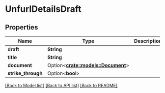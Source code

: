 # UnfurlDetailsDraft

## Properties

Name | Type | Description | Notes
------------ | ------------- | ------------- | -------------
**draft** | **String** |  | 
**title** | **String** |  | 
**document** | Option<[**crate::models::Document**](Document.md)> |  | [optional]
**strike_through** | Option<**bool**> |  | [optional]

[[Back to Model list]](../README.md#documentation-for-models) [[Back to API list]](../README.md#documentation-for-api-endpoints) [[Back to README]](../README.md)


